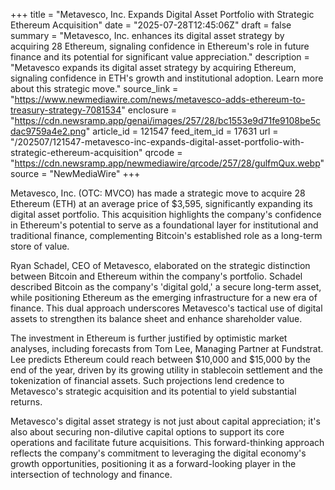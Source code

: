 +++
title = "Metavesco, Inc. Expands Digital Asset Portfolio with Strategic Ethereum Acquisition"
date = "2025-07-28T12:45:06Z"
draft = false
summary = "Metavesco, Inc. enhances its digital asset strategy by acquiring 28 Ethereum, signaling confidence in Ethereum's role in future finance and its potential for significant value appreciation."
description = "Metavesco expands its digital asset strategy by acquiring Ethereum, signaling confidence in ETH's growth and institutional adoption. Learn more about this strategic move."
source_link = "https://www.newmediawire.com/news/metavesco-adds-ethereum-to-treasury-strategy-7081534"
enclosure = "https://cdn.newsramp.app/genai/images/257/28/bc1553e9d71fe9108be5cdac9759a4e2.png"
article_id = 121547
feed_item_id = 17631
url = "/202507/121547-metavesco-inc-expands-digital-asset-portfolio-with-strategic-ethereum-acquisition"
qrcode = "https://cdn.newsramp.app/newmediawire/qrcode/257/28/gulfmQux.webp"
source = "NewMediaWire"
+++

<p>Metavesco, Inc. (OTC: MVCO) has made a strategic move to acquire 28 Ethereum (ETH) at an average price of $3,595, significantly expanding its digital asset portfolio. This acquisition highlights the company's confidence in Ethereum's potential to serve as a foundational layer for institutional and traditional finance, complementing Bitcoin's established role as a long-term store of value.</p><p>Ryan Schadel, CEO of Metavesco, elaborated on the strategic distinction between Bitcoin and Ethereum within the company's portfolio. Schadel described Bitcoin as the company's 'digital gold,' a secure long-term asset, while positioning Ethereum as the emerging infrastructure for a new era of finance. This dual approach underscores Metavesco's tactical use of digital assets to strengthen its balance sheet and enhance shareholder value.</p><p>The investment in Ethereum is further justified by optimistic market analyses, including forecasts from Tom Lee, Managing Partner at Fundstrat. Lee predicts Ethereum could reach between $10,000 and $15,000 by the end of the year, driven by its growing utility in stablecoin settlement and the tokenization of financial assets. Such projections lend credence to Metavesco's strategic acquisition and its potential to yield substantial returns.</p><p>Metavesco's digital asset strategy is not just about capital appreciation; it's also about securing non-dilutive capital options to support its core operations and facilitate future acquisitions. This forward-thinking approach reflects the company's commitment to leveraging the digital economy's growth opportunities, positioning it as a forward-looking player in the intersection of technology and finance.</p>
